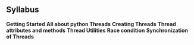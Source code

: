 ## Syllabus ##  
__Getting Started__
__All about python Threads__
__Creating Threads__
__Thread attributes and methods__
__Thread Utilities__
__Race condition__
__Synchronization of Threads__
